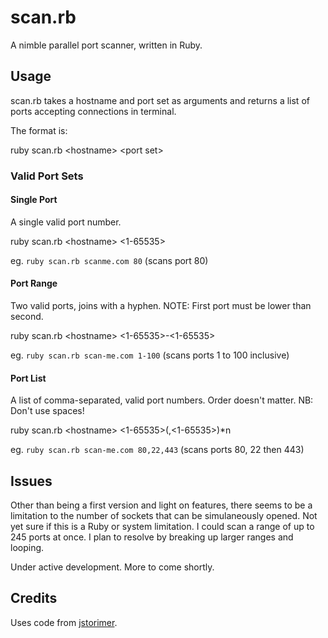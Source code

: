 scan.rb
=======

A nimble parallel port scanner, written in Ruby.

Usage
-----

scan.rb takes a hostname and port set as arguments and returns a list of ports accepting connections in terminal.

The format is:

ruby scan.rb \<hostname\> \<port set\>

### Valid Port Sets
#### Single Port

A single valid port number.

ruby scan.rb \<hostname\> \<1-65535\>

eg. ```ruby scan.rb scanme.com 80``` (scans port 80)

#### Port Range

Two valid ports, joins with a hyphen. NOTE: First port must be lower than second.

ruby scan.rb \<hostname\> \<1-65535\>-\<1-65535\>

eg. ```ruby scan.rb scan-me.com 1-100``` (scans ports 1 to 100 inclusive)

#### Port List

A list of comma-separated, valid port numbers. Order doesn't matter. NB: Don't use spaces!

ruby scan.rb \<hostname\> \<1-65535\>(,\<1-65535\>)*n

eg. ```ruby scan.rb scan-me.com 80,22,443``` (scans ports 80, 22 then 443)


Issues
------

Other than being a first version and light on features, there seems to be a limitation to the number of sockets that can be simulaneously opened. Not yet sure if this is a Ruby or system limitation. I could scan a range of up to 245 ports at once. I plan to resolve by breaking up larger ranges and looping.

Under active development. More to come shortly.

Credits
-------

Uses code from [jstorimer](https://github.com/jstorimer).
